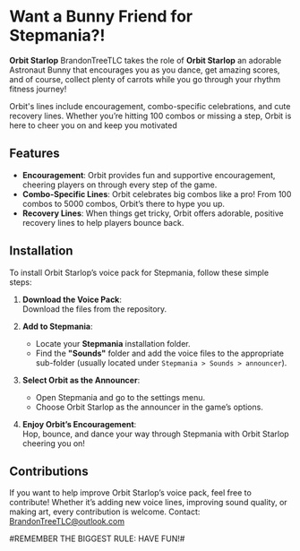 # Want a Bunny Friend for Stepmania?!

**Orbit Starlop** BrandonTreeTLC takes the role of **Orbit Starlop** an adorable Astronaut Bunny that encourages you as you dance, get amazing scores, and of course, collect plenty of carrots while you go through your rhythm fitness journey!

Orbit's lines include encouragement, combo-specific celebrations, and cute recovery lines. Whether you’re hitting 100 combos or missing a step, Orbit is here to cheer you on and keep you motivated

## Features
- **Encouragement**: Orbit provides fun and supportive encouragement, cheering players on through every step of the game.
- **Combo-Specific Lines**: Orbit celebrates big combos like a pro! From 100 combos to 5000 combos, Orbit’s there to hype you up.
- **Recovery Lines**: When things get tricky, Orbit offers adorable, positive recovery lines to help players bounce back.

## Installation
To install Orbit Starlop’s voice pack for Stepmania, follow these simple steps:

1. **Download the Voice Pack**:  
   Download the files from the repository.

2. **Add to Stepmania**:  
   - Locate your **Stepmania** installation folder.
   - Find the **"Sounds"** folder and add the voice files to the appropriate sub-folder (usually located under `Stepmania > Sounds > announcer`).

3. **Select Orbit as the Announcer**:  
   - Open Stepmania and go to the settings menu.
   - Choose Orbit Starlop as the announcer in the game’s options.

4. **Enjoy Orbit’s Encouragement**:  
   Hop, bounce, and dance your way through Stepmania with Orbit Starlop cheering you on!


## Contributions
If you want to help improve Orbit Starlop’s voice pack, feel free to contribute! Whether it’s adding new voice lines, improving sound quality, or making art, every contribution is welcome.
Contact: BrandonTreeTLC@outlook.com

#REMEMBER THE BIGGEST RULE: HAVE FUN!#
